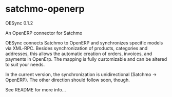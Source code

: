 satchmo-openerp
===============

OESync 0.1.2

An OpenERP connector for Satchmo


OESync connects Satchmo to OpenERP and synchronizes specific models via XML-RPC.
Besides synchronization of products, categories and addresses, this allows the automatic creation of orders, invoices, and payments in OpenErp. The mapping is fully customizable and can be altered to suit your needs.

In the current version, the synchronization is unidirectional (Satchmo -> OpenERP). The other direction should follow soon, though.


See README for more info...
